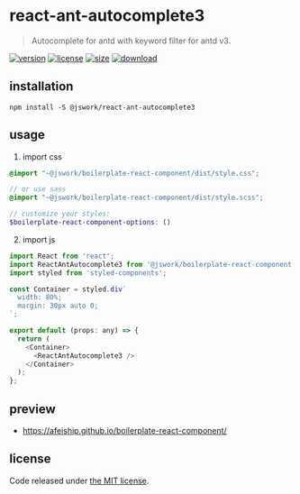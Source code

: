 # react-ant-autocomplete3
> Autocomplete for antd with keyword filter for antd v3.

[![version][version-image]][version-url]
[![license][license-image]][license-url]
[![size][size-image]][size-url]
[![download][download-image]][download-url]

## installation
```shell
npm install -S @jswork/react-ant-autocomplete3
```

## usage
1. import css
  ```scss
  @import "~@jswork/boilerplate-react-component/dist/style.css";

  // or use sass
  @import "~@jswork/boilerplate-react-component/dist/style.scss";

  // customize your styles:
  $boilerplate-react-component-options: ()
  ```
2. import js
  ```js
  import React from 'react';
  import ReactAntAutocomplete3 from '@jswork/boilerplate-react-component';
  import styled from 'styled-components';

  const Container = styled.div`
    width: 80%;
    margin: 30px auto 0;
  `;

  export default (props: any) => {
    return (
      <Container>
        <ReactAntAutocomplete3 />
      </Container>
    );
  };

  ```

## preview
- https://afeiship.github.io/boilerplate-react-component/

## license
Code released under [the MIT license](https://github.com/afeiship/react-ant-autocomplete3/blob/master/LICENSE.txt).

[version-image]: https://img.shields.io/npm/v/@jswork/react-ant-autocomplete3
[version-url]: https://npmjs.org/package/@jswork/react-ant-autocomplete3

[license-image]: https://img.shields.io/npm/l/@jswork/react-ant-autocomplete3
[license-url]: https://github.com/afeiship/react-ant-autocomplete3/blob/master/LICENSE.txt

[size-image]: https://img.shields.io/bundlephobia/minzip/@jswork/react-ant-autocomplete3
[size-url]: https://github.com/afeiship/react-ant-autocomplete3/blob/master/dist/react-ant-autocomplete3.min.js

[download-image]: https://img.shields.io/npm/dm/@jswork/react-ant-autocomplete3
[download-url]: https://www.npmjs.com/package/@jswork/react-ant-autocomplete3
